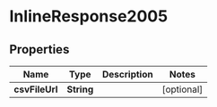 

# InlineResponse2005


## Properties

| Name | Type | Description | Notes |
|------------ | ------------- | ------------- | -------------|
|**csvFileUrl** | **String** |  |  [optional] |




